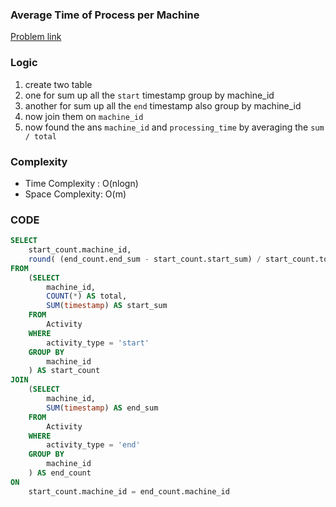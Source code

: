 ### Average Time of Process per Machine

[Problem link](https://leetcode.com/problems/average-time-of-process-per-machine/description/)

### Logic

1. create two table
2. one for sum up all the `start` timestamp group by machine_id
3. another for sum up all the `end` timestamp also group by machine_id
4. now join them on `machine_id`
5. now found the ans `machine_id` and `processing_time` by averaging the `sum / total`

### Complexity

- Time Complexity : O(nlogn)
- Space Complexity: O(m)

### CODE

```sql
SELECT
    start_count.machine_id,
    round( (end_count.end_sum - start_count.start_sum) / start_count.total ,3) AS processing_time
FROM
    (SELECT
        machine_id,
        COUNT(*) AS total,
        SUM(timestamp) AS start_sum
    FROM
        Activity
    WHERE
        activity_type = 'start'
    GROUP BY
        machine_id
    ) AS start_count
JOIN
    (SELECT
        machine_id,
        SUM(timestamp) AS end_sum
    FROM
        Activity
    WHERE
        activity_type = 'end'
    GROUP BY
        machine_id
    ) AS end_count
ON
    start_count.machine_id = end_count.machine_id

```
